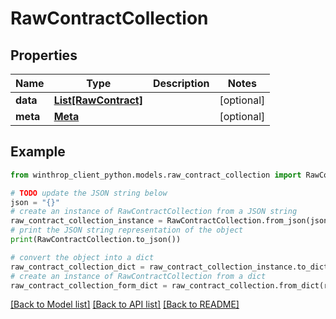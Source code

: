 # RawContractCollection


## Properties

Name | Type | Description | Notes
------------ | ------------- | ------------- | -------------
**data** | [**List[RawContract]**](RawContract.md) |  | [optional] 
**meta** | [**Meta**](Meta.md) |  | [optional] 

## Example

```python
from winthrop_client_python.models.raw_contract_collection import RawContractCollection

# TODO update the JSON string below
json = "{}"
# create an instance of RawContractCollection from a JSON string
raw_contract_collection_instance = RawContractCollection.from_json(json)
# print the JSON string representation of the object
print(RawContractCollection.to_json())

# convert the object into a dict
raw_contract_collection_dict = raw_contract_collection_instance.to_dict()
# create an instance of RawContractCollection from a dict
raw_contract_collection_form_dict = raw_contract_collection.from_dict(raw_contract_collection_dict)
```
[[Back to Model list]](../README.md#documentation-for-models) [[Back to API list]](../README.md#documentation-for-api-endpoints) [[Back to README]](../README.md)


